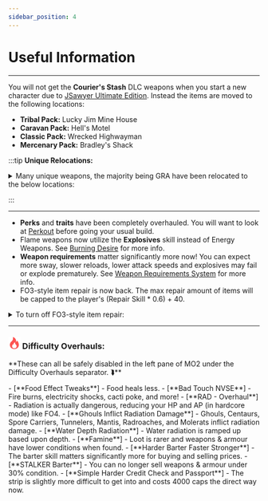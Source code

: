 ```yaml
---
sidebar_position: 4
---
```


# Useful Information

---

You will not get the **Courier's Stash** DLC weapons when you start a new character due to [JSawyer Ultimate Edition](https://www.nexusmods.com/newvegas/mods/61592). Instead the items are moved to the following locations: 

- **Tribal Pack:** <span class="hover-spoiler">Lucky Jim Mine House</span>
- **Caravan Pack:** <span class="hover-spoiler">Hell's Motel</span>
- **Classic Pack:** <span class="hover-spoiler">Wrecked Highwayman</span>
- **Mercenary Pack:** <span class="hover-spoiler">Bradley's Shack</span>


:::tip **Unique Relocations:**

<details>

<summary>Many unique weapons, the majority being GRA have been relocated to the below locations:</summary>

<p>![GRAIntegratedMap](../static/img/GRAIntegratedMap.webp)</p>

<p>
- **Bozar:** <span class="hover-spoiler">Quarry Junction</span>
- **Sprtel-Wood 9700:** <span class="hover-spoiler">Deathclaw Promontory</span>
- **Lucky:** <span class="hover-spoiler">Town Hall Steyn's Office</span>
- **That Gun:** <span class="hover-spoiler">REPCONN Basement</span>
- **Esther** <span class="hover-spoiler">Nopah Cave:</span>
- **Embrace of the Mantis King!:** <span class="hover-spoiler">Two Skies Cave</span>

<h3><span class="custom-text">**AWOLP Dungeons:**</span></h3>

- **Paciencia:** <span class="hover-spoiler">Cazador Nest </span>
- **Cleansing Flame:** <span class="hover-spoiler">Sawtooth Caverns</span>
- **MF Hyperbreeder AlphaB:** <span class="hover-spoiler">Biohazard Disposal Site</span>
- **Medicine Stick:** <span class="hover-spoiler">Deathclaw Sanctuary</span>
- **Li'l Devil:** <span class="hover-spoiler">Vipers' Lair</span>
- **Nuka-Breaker:** <span class="hover-spoiler">SunnySet Storage & Maintenance</span>
- **Two-step goodbye:** <span class="hover-spoiler">Radscorpion Cave</span>
- **Gehenna:** <span class="hover-spoiler">Infested Cave</span>
- **Sleepytyme:** <span class="hover-spoiler">Fiend Hideout</span>
- **The Smitty Special:** <span class="hover-spoiler">Fiend Bunker</span>
</p>

</details>

:::

---

- **Perks** and **traits** have been completely overhauled. You will want to look at [Perkout](https://www.nexusmods.com/newvegas/mods/80309?tab=description) before going your usual build.
- Flame weapons now utilize the **Explosives** skill instead of Energy Weapons. See [Burning Desire](https://www.nexusmods.com/newvegas/mods/91581) for more info.
- **Weapon requirements** matter significantly more now! You can expect more sway, slower reloads, lower attack speeds and explosives may fail or explode prematurely. See [Weapon Requirements System](https://www.nexusmods.com/newvegas/mods/69161) for more info.
- FO3-style item repair is now back. The max repair amount of items will be capped to the player's (Repair Skill * 0.6) + 40.
<details>
<summary>To turn off FO3-style item repair:</summary>
- In left pane of MO2 open the **Tweaks, Configs & Patches** separator
- Double-click <span class="custom-text">**MEW - INI's and Configs**</span>
- Click the **INI Files** tab at the top
- Find and click `nvse\plugins\jip_nvse.ini` near the bottom
- Change bEnableFO3Repair=1 to **0**
- Press `Ctrl+S` to save changes.

</details>

---

### ![](../static/img/Difficulty.webp) Difficulty Overhauls: 
<p> **These can all be safely disabled in the left pane of MO2 under the Difficulty Overhauls separator. ⮯** </p>
- <span class="custom-text">[**Food Effect Tweaks**]</span> - Food heals less.
- <span class="custom-text">[**Bad Touch NVSE**]</span> - Fire burns, electricity shocks, cacti poke, and more!
- <span class="custom-text">[**RAD - Overhaul**]</span> - Radiation is actually dangerous, reducing your HP and AP (in hardcore mode) like FO4.
- <span class="custom-text">[**Ghouls Inflict Radiation Damage**]</span> - Ghouls, Centaurs, Spore Carriers, Tunnelers, Mantis, Radroaches, and Molerats inflict radiation damage.
- <span class="custom-text">[**Water Depth Radiation**]</span> - Water radiation is ramped up based upon depth.
- <span class="custom-text">[**Famine**]</span> - Loot is rarer and weapons & armour have lower conditions when found.
- <span class="custom-text">[**Harder Barter Faster Stronger**]</span> - The barter skill matters significantly more for buying and selling prices.
- <span class="custom-text">[**STALKER Barter**]</span> - You can no longer sell weapons & armour under 30% condition.
- <span class="custom-text">[**Simple Harder Credit Check and Passport**]</span> - The strip is slightly more difficult to get into and costs 4000 caps the direct way now.









